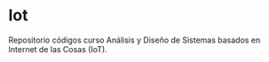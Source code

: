 # Iot
Repositorio códigos curso Análisis y Diseño de Sistemas basados en Internet de las Cosas (IoT).
